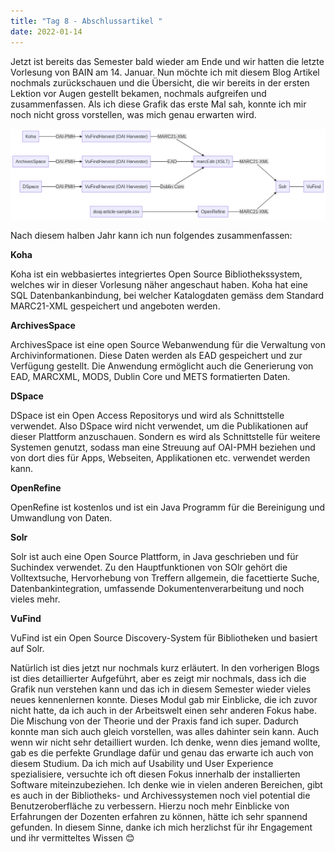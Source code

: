```yaml
---
title: "Tag 8 - Abschlussartikel "
date: 2022-01-14
---
```


Jetzt ist bereits das Semester bald wieder am Ende und wir hatten die letzte Vorlesung von BAIN am 14. Januar. Nun möchte ich mit diesem Blog Artikel nochmals zurückschauen und die Übersicht, die wir bereits in der ersten Lektion vor Augen gestellt bekamen, nochmals aufgreifen und zusammenfassen.
Als ich diese Grafik das erste Mal sah, konnte ich mir noch nicht gross vorstellen, was mich genau erwarten wird. 

![Schaubild Lerninhalt](schaubild-lehrinhalte.png?raw=true)
 
Nach diesem halben Jahr kann ich nun folgendes zusammenfassen:

**Koha**

Koha ist ein webbasiertes integriertes Open Source Bibliothekssystem, welches wir in dieser Vorlesung näher angeschaut haben. Koha hat eine SQL Datenbankanbindung, bei welcher Katalogdaten gemäss dem Standard MARC21-XML gespeichert und angeboten werden.

**ArchivesSpace**

ArchivesSpace ist eine open Source Webanwendung für die Verwaltung von Archivinformationen.  Diese Daten werden als EAD gespeichert und zur Verfügung gestellt. Die Anwendung ermöglicht auch die Generierung von EAD, MARCXML, MODS, Dublin Core und METS formatierten Daten.

**DSpace**

DSpace ist ein Open Access Repositorys und wird als Schnittstelle verwendet. Also DSpace wird nicht verwendet, um die Publikationen auf dieser Plattform anzuschauen. Sondern es wird als Schnittstelle für weitere Systemen genutzt, sodass man eine Streuung auf OAI-PMH beziehen und von dort dies für Apps, Webseiten, Applikationen etc. verwendet werden kann.

**OpenRefine**

OpenRefine ist kostenlos und ist ein Java Programm für die Bereinigung und Umwandlung von Daten.

**Solr**

Solr ist auch eine Open Source Plattform, in Java geschrieben und für Suchindex verwendet. Zu den Hauptfunktionen von SOlr gehört die Volltextsuche, Hervorhebung von Treffern allgemein, die facettierte Suche, Datenbankintegration, umfassende Dokumentenverarbeitung und noch vieles mehr. 

**VuFind**

VuFind ist ein Open Source Discovery-System für Bibliotheken und basiert auf Solr. 

Natürlich ist dies jetzt nur nochmals kurz erläutert. In den vorherigen Blogs ist dies detaillierter Aufgeführt, aber es zeigt mir nochmals, dass ich die Grafik nun verstehen kann und das ich in diesem Semester wieder vieles neues kennenlernen konnte. Dieses Modul gab mir Einblicke, die ich zuvor nicht hatte, da ich auch in der Arbeitswelt einen sehr anderen Fokus habe. Die Mischung von der Theorie und der Praxis fand ich super. Dadurch konnte man sich auch gleich vorstellen, was alles dahinter sein kann. Auch wenn wir nicht sehr detailliert wurden. Ich denke, wenn dies jemand wollte, gab es die perfekte Grundlage dafür und genau das erwarte ich auch von diesem Studium. Da ich mich auf Usability und User Experience spezialisiere, versuchte ich oft diesen Fokus innerhalb der installierten Software miteinzubeziehen. Ich denke wie in vielen anderen Bereichen, gibt es auch in der Bibliotheks- und Archivessystemen noch viel potential die Benutzeroberfläche zu verbessern. Hierzu noch mehr Einblicke von Erfahrungen der Dozenten erfahren zu können, hätte ich sehr spannend gefunden. 
In diesem Sinne, danke ich mich herzlichst für ihr Engagement und ihr vermitteltes Wissen 😊
